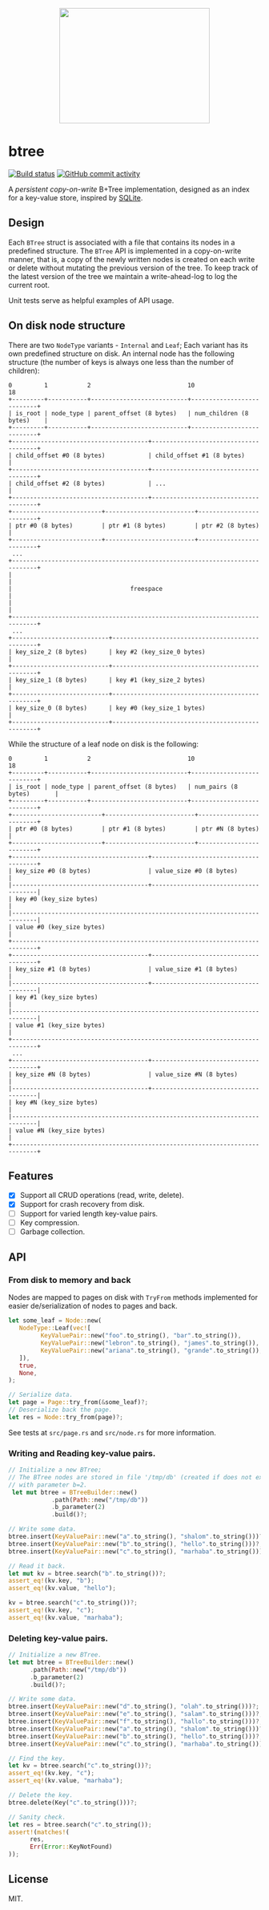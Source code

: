 
<p align="center">
  <img src="docs/logo.png" width="300" height="230">
</p>

# btree

[![Build status](https://github.com/nimrodshn/btree/actions/workflows/build.yml/badge.svg)](https://github.com/nimrodshn/btree/actions)
[![GitHub commit activity](https://img.shields.io/github/commit-activity/m/nimrodshn/btree)](https://github.com/nimrodshn/btree/graphs/commit-activity)

A *persistent copy-on-write* B+Tree implementation, designed as an index for a key-value store, inspired by [SQLite](https://www.sqlite.org/index.html).

## Design
Each `BTree` struct is associated with a file that contains its nodes in a predefined structure.
The `BTree` API is implemented in a copy-on-write manner, that is, a copy of the newly written nodes is created on each write or delete without mutating the previous version of the tree. To keep track of the latest version of the tree we maintain a write-ahead-log to log the current root.

Unit tests serve as helpful examples of API usage.

## On disk node structure
There are two `NodeType` variants - `Internal` and `Leaf`; Each variant has its own predefined structure on disk.
An internal node has the following structure (the number of keys is always one
less than the number of children):
```
0         1           2                           10                          18
+---------+-----------+---------------------------+---------------------------+
| is_root | node_type | parent_offset (8 bytes)   | num_children (8 bytes)    |
+---------+-----------+---------------------------+---------------------------+
+--------------------------------------+--------------------------------------+
| child_offset #0 (8 bytes)            | child_offset #1 (8 bytes)            |
+--------------------------------------+--------------------------------------+
| child_offset #2 (8 bytes)            | ...                                  |
+--------------------------------------+--------------------------------------+
+-------------------------+-------------------------+-------------------------+
| ptr #0 (8 bytes)        | ptr #1 (8 bytes)        | ptr #2 (8 bytes)        |
+-------------------------+-------------------------+-------------------------+
 ...
+-----------------------------------------------------------------------------+
|                                                                             |
|                                 freespace                                   |
|                                                                             |
+-----------------------------------------------------------------------------+
 ...
+---------------------------+-------------------------------------------------+
| key_size_2 (8 bytes)      | key #2 (key_size_0 bytes)                       |
+---------------------------+-------------------------------------------------+
| key_size_1 (8 bytes)      | key #1 (key_size_2 bytes)                       |
+---------------------------+-------------------------------------------------+
| key_size_0 (8 bytes)      | key #0 (key_size_1 bytes)                       |
+---------------------------+-------------------------------------------------+
```

While the structure of a leaf node on disk is the following:
```
0         1           2                           10                          18
+---------+-----------+---------------------------+---------------------------+
| is_root | node_type | parent_offset (8 bytes)   | num_pairs (8 bytes)       |
+---------+-----------+---------------------------+---------------------------+
+-------------------------+-------------------------+-------------------------+
| ptr #0 (8 bytes)        | ptr #1 (8 bytes)        | ptr #N (8 bytes)        |
+-------------------------+-------------------------+-------------------------+
+--------------------------------------+--------------------------------------+
| key_size #0 (8 bytes)                | value_size #0 (8 bytes)              |
|--------------------------------------+--------------------------------------|
| key #0 (key_size bytes)                                                     |
|-----------------------------------------------------------------------------|
| value #0 (key_size bytes)                                                   |
+-----------------------------------------------------------------------------+
+--------------------------------------+--------------------------------------+
| key_size #1 (8 bytes)                | value_size #1 (8 bytes)              |
|--------------------------------------+--------------------------------------|
| key #1 (key_size bytes)                                                     |
|-----------------------------------------------------------------------------|
| value #1 (key_size bytes)                                                   |
+-----------------------------------------------------------------------------+
 ...
+--------------------------------------+--------------------------------------+
| key_size #N (8 bytes)                | value_size #N (8 bytes)              |
|--------------------------------------+--------------------------------------|
| key #N (key_size bytes)                                                     |
|-----------------------------------------------------------------------------|
| value #N (key_size bytes)                                                   |
+-----------------------------------------------------------------------------+
```

## Features
- [X] Support all CRUD operations (read, write, delete).
- [X] Support for crash recovery from disk.
- [ ] Support for varied length key-value pairs.
- [ ] Key compression.
- [ ] Garbage collection.

## API

### From disk to memory and back
Nodes are mapped to pages on disk with `TryFrom` methods implemented for easier de/serialization of nodes to pages and back.

```rust
let some_leaf = Node::new(
   NodeType::Leaf(vec![
         KeyValuePair::new("foo".to_string(), "bar".to_string()),
         KeyValuePair::new("lebron".to_string(), "james".to_string()),
         KeyValuePair::new("ariana".to_string(), "grande".to_string()),
   ]),
   true,
   None,
);

// Serialize data.
let page = Page::try_from(&some_leaf)?;
// Deserialize back the page.
let res = Node::try_from(page)?;
```

See tests at `src/page.rs` and `src/node.rs` for more information.

### Writing and Reading key-value pairs.
```rust
// Initialize a new BTree;
// The BTree nodes are stored in file '/tmp/db' (created if does not exist)
// with parameter b=2.
 let mut btree = BTreeBuilder::new()
            .path(Path::new("/tmp/db"))
            .b_parameter(2)
            .build()?;

// Write some data.
btree.insert(KeyValuePair::new("a".to_string(), "shalom".to_string()))?;
btree.insert(KeyValuePair::new("b".to_string(), "hello".to_string()))?;
btree.insert(KeyValuePair::new("c".to_string(), "marhaba".to_string()))?;

// Read it back.
let mut kv = btree.search("b".to_string())?;
assert_eq!(kv.key, "b");
assert_eq!(kv.value, "hello");

kv = btree.search("c".to_string())?;
assert_eq!(kv.key, "c");
assert_eq!(kv.value, "marhaba");
```

### Deleting key-value pairs.
```rust
// Initialize a new BTree.
let mut btree = BTreeBuilder::new()
      .path(Path::new("/tmp/db"))
      .b_parameter(2)
      .build()?;

// Write some data.
btree.insert(KeyValuePair::new("d".to_string(), "olah".to_string()))?;
btree.insert(KeyValuePair::new("e".to_string(), "salam".to_string()))?;
btree.insert(KeyValuePair::new("f".to_string(), "hallo".to_string()))?;
btree.insert(KeyValuePair::new("a".to_string(), "shalom".to_string()))?;
btree.insert(KeyValuePair::new("b".to_string(), "hello".to_string()))?;
btree.insert(KeyValuePair::new("c".to_string(), "marhaba".to_string()))?;

// Find the key.
let kv = btree.search("c".to_string())?;
assert_eq!(kv.key, "c");
assert_eq!(kv.value, "marhaba");

// Delete the key.
btree.delete(Key("c".to_string()))?;

// Sanity check.
let res = btree.search("c".to_string());
assert!(matches!(
      res,
      Err(Error::KeyNotFound)
));
```

## License
MIT.
